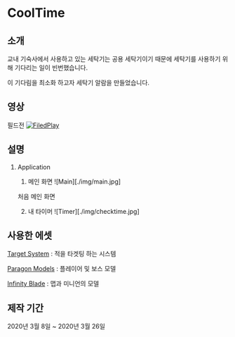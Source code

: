 # CoolTime

## 소개

교내 기숙사에서 사용하고 있는 세탁기는 공용 세탁기이기 때문에 세탁기를 사용하기 위해 기다리는 일이 빈번했습니다.

이 기다림을 최소화 하고자 세탁기 알람을 만들었습니다.

## 영상
필드전
[![FiledPlay](https://img.youtube.com/vi/rt-ju-J1BGk/sddefault.jpg)](https://www.youtube.com/watch?v=rt-ju-J1BGk)

## 설명

1. Application
   1. 메인 화면
    ![Main][./img/main.jpg]

    처음 메인 화면

    2. 내 타이머
     ![Timer][./img/checktime.jpg]

     

## 사용한 에셋

[Target System](https://www.unrealengine.com/marketplace/ko/product/target-system-component-plugin) : 적을 타겟팅 하는 시스템

[Paragon Models](https://www.unrealengine.com/ko/paragon) : 플레이어 및 보스 모델

[Infinity Blade](https://www.unrealengine.com/marketplace/ko/assets?keywords=infinity%20blade) : 맵과 미니언의 모델

## 제작 기간
2020년 3월 8일 ~ 2020년 3월 26일
